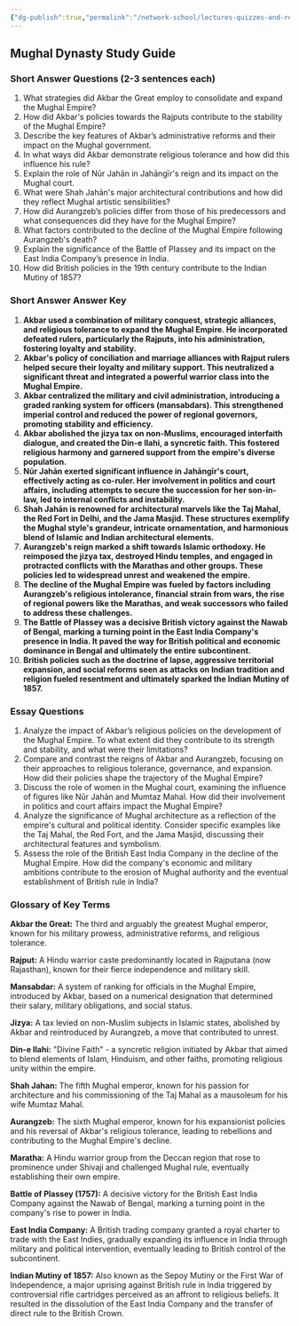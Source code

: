 ```yaml
---
{"dg-publish":true,"permalink":"/network-school/lectures-quizzes-and-references/briefs-timelines-and-study-guides/indian-history/indian-history-mughal-empire-study-guide/"}
---
```



## Mughal Dynasty Study Guide

### Short Answer Questions (2-3 sentences each)

1. What strategies did Akbar the Great employ to consolidate and expand the Mughal Empire?
2. How did Akbar's policies towards the Rajputs contribute to the stability of the Mughal Empire?
3. Describe the key features of Akbar’s administrative reforms and their impact on the Mughal government.
4. In what ways did Akbar demonstrate religious tolerance and how did this influence his rule?
5. Explain the role of Nūr Jahān in Jahāngīr's reign and its impact on the Mughal court.
6. What were Shah Jahān's major architectural contributions and how did they reflect Mughal artistic sensibilities?
7. How did Aurangzeb’s policies differ from those of his predecessors and what consequences did they have for the Mughal Empire?
8. What factors contributed to the decline of the Mughal Empire following Aurangzeb's death?
9. Explain the significance of the Battle of Plassey and its impact on the East India Company’s presence in India.
10. How did British policies in the 19th century contribute to the Indian Mutiny of 1857?

### Short Answer Answer Key

1. **Akbar used a combination of military conquest, strategic alliances, and religious tolerance to expand the Mughal Empire. He incorporated defeated rulers, particularly the Rajputs, into his administration, fostering loyalty and stability.**
2. **Akbar's policy of conciliation and marriage alliances with Rajput rulers helped secure their loyalty and military support. This neutralized a significant threat and integrated a powerful warrior class into the Mughal Empire.**
3. **Akbar centralized the military and civil administration, introducing a graded ranking system for officers (mansabdars). This strengthened imperial control and reduced the power of regional governors, promoting stability and efficiency.**
4. **Akbar abolished the jizya tax on non-Muslims, encouraged interfaith dialogue, and created the Din-e Ilahi, a syncretic faith. This fostered religious harmony and garnered support from the empire's diverse population.**
5. **Nūr Jahān exerted significant influence in Jahāngīr's court, effectively acting as co-ruler. Her involvement in politics and court affairs, including attempts to secure the succession for her son-in-law, led to internal conflicts and instability.**
6. **Shah Jahān is renowned for architectural marvels like the Taj Mahal, the Red Fort in Delhi, and the Jama Masjid. These structures exemplify the Mughal style's grandeur, intricate ornamentation, and harmonious blend of Islamic and Indian architectural elements.**
7. **Aurangzeb's reign marked a shift towards Islamic orthodoxy. He reimposed the jizya tax, destroyed Hindu temples, and engaged in protracted conflicts with the Marathas and other groups. These policies led to widespread unrest and weakened the empire.**
8. **The decline of the Mughal Empire was fueled by factors including Aurangzeb's religious intolerance, financial strain from wars, the rise of regional powers like the Marathas, and weak successors who failed to address these challenges.**
9. **The Battle of Plassey was a decisive British victory against the Nawab of Bengal, marking a turning point in the East India Company's presence in India. It paved the way for British political and economic dominance in Bengal and ultimately the entire subcontinent.**
10. **British policies such as the doctrine of lapse, aggressive territorial expansion, and social reforms seen as attacks on Indian tradition and religion fueled resentment and ultimately sparked the Indian Mutiny of 1857.**

### Essay Questions

1. Analyze the impact of Akbar’s religious policies on the development of the Mughal Empire. To what extent did they contribute to its strength and stability, and what were their limitations?
2. Compare and contrast the reigns of Akbar and Aurangzeb, focusing on their approaches to religious tolerance, governance, and expansion. How did their policies shape the trajectory of the Mughal Empire?
3. Discuss the role of women in the Mughal court, examining the influence of figures like Nūr Jahān and Mumtaz Mahal. How did their involvement in politics and court affairs impact the Mughal Empire?
4. Analyze the significance of Mughal architecture as a reflection of the empire's cultural and political identity. Consider specific examples like the Taj Mahal, the Red Fort, and the Jama Masjid, discussing their architectural features and symbolism.
5. Assess the role of the British East India Company in the decline of the Mughal Empire. How did the company's economic and military ambitions contribute to the erosion of Mughal authority and the eventual establishment of British rule in India?

### Glossary of Key Terms

**Akbar the Great:** The third and arguably the greatest Mughal emperor, known for his military prowess, administrative reforms, and religious tolerance.

**Rajput:** A Hindu warrior caste predominantly located in Rajputana (now Rajasthan), known for their fierce independence and military skill.

**Mansabdar:** A system of ranking for officials in the Mughal Empire, introduced by Akbar, based on a numerical designation that determined their salary, military obligations, and social status.

**Jizya:** A tax levied on non-Muslim subjects in Islamic states, abolished by Akbar and reintroduced by Aurangzeb, a move that contributed to unrest.

**Din-e Ilahi:** "Divine Faith" - a syncretic religion initiated by Akbar that aimed to blend elements of Islam, Hinduism, and other faiths, promoting religious unity within the empire.

**Shah Jahan:** The fifth Mughal emperor, known for his passion for architecture and his commissioning of the Taj Mahal as a mausoleum for his wife Mumtaz Mahal.

**Aurangzeb:** The sixth Mughal emperor, known for his expansionist policies and his reversal of Akbar's religious tolerance, leading to rebellions and contributing to the Mughal Empire's decline.

**Maratha:** A Hindu warrior group from the Deccan region that rose to prominence under Shivaji and challenged Mughal rule, eventually establishing their own empire.

**Battle of Plassey (1757):** A decisive victory for the British East India Company against the Nawab of Bengal, marking a turning point in the company's rise to power in India.

**East India Company:** A British trading company granted a royal charter to trade with the East Indies, gradually expanding its influence in India through military and political intervention, eventually leading to British control of the subcontinent.

**Indian Mutiny of 1857:** Also known as the Sepoy Mutiny or the First War of Independence, a major uprising against British rule in India triggered by controversial rifle cartridges perceived as an affront to religious beliefs. It resulted in the dissolution of the East India Company and the transfer of direct rule to the British Crown.